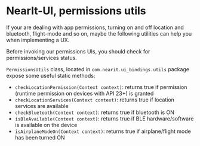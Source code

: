 # NearIt-UI, permissions utils

If your are dealing with app permissions, turning on and off location and bluetooth, flight-mode and so on, maybe the following utilities can help you when implementing a UX.

Before invoking our permissions UIs, you should check for permissions/services status.

`PermissionsUtils` class, located in `com.nearit.ui_bindings.utils` package expose some useful static methods:

- `checkLocationPermission(Context context)`: returns true if permission (runtime permission on devices with API 23+) is granted
- `checkLocationServices(Context context)`: returns true if location services are available
- `checkBluetooth(Context context)`: returns true if bluetooth is ON
- `isBleAvailable(Context context)`: returns true if BLE hardware/software is available on the device
- `isAirplaneModeOn(Context context)`: returns true if airplane/flight mode has been turned ON
